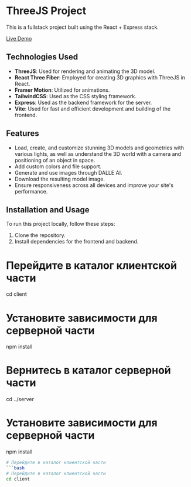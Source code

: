 # ThreeJS Project

This is a fullstack project built using the React + Express stack.

[Live Demo](https://threejs-angve.netlify.app/)

## Technologies Used

- **ThreeJS**: Used for rendering and animating the 3D model.
- **React Three Fiber**: Employed for creating 3D graphics with ThreeJS in React.
- **Framer Motion**: Utilized for animations.
- **TailwindCSS**: Used as the CSS styling framework.
- **Express**: Used as the backend framework for the server.
- **Vite**: Used for fast and efficient development and building of the frontend.

## Features

- Load, create, and customize stunning 3D models and geometries with various lights, as well as understand the 3D world with a camera and positioning of an object in space.
- Add custom colors and file support.
- Generate and use images through DALLE AI.
- Download the resulting model image.
- Ensure responsiveness across all devices and improve your site's performance.

## Installation and Usage

To run this project locally, follow these steps:

1. Clone the repository.
2. Install dependencies for the frontend and backend.

# Перейдите в каталог клиентской части
cd client

# Установите зависимости для серверной части
npm install

# Вернитесь в каталог серверной части
cd ../server

# Установите зависимости для серверной части
npm install


```bash
# Перейдите в каталог клиентской части
```bash
# Перейдите в каталог клиентской части
cd client
